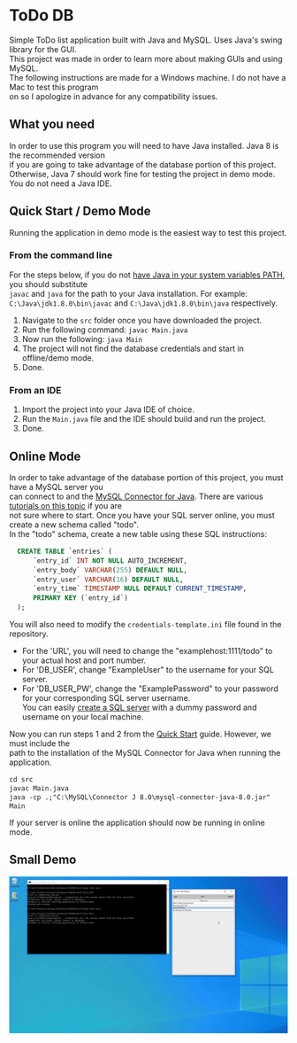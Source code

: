 # ToDo DB  
Simple ToDo list application built with Java and MySQL. Uses Java's swing library for the GUI.   
This project was made in order to learn more about making GUIs and using MySQL.  
The following instructions are made for a Windows machine. I do not have a Mac to test this program  
on so I apologize in advance for any compatibility issues.   

## What you need  
In order to use this program you will need to have Java installed. Java 8 is the recommended version  
if you are going to take advantage of the database portion of this project.  
Otherwise, Java 7 should work fine for testing the project in demo mode. You do not need a Java IDE.  

## <a name="start"></a> Quick Start / Demo Mode
Running the application in demo mode is the easiest way to test this project. 
### From the command line
For the steps below, if you do not [have Java in your system variables PATH](https://docs.oracle.com/javase/tutorial/essential/environment/paths.html), 
you should substitute  
`javac` and `java` for the path to your Java installation. For example:  
`C:\Java\jdk1.8.0\bin\javac` and `C:\Java\jdk1.8.0\bin\java` respectively.  
1. Navigate to the `src` folder once you have downloaded the project.
2. Run the following command: `javac Main.java`
3. Now run the following: `java Main`
4. The project will not find the database credentials and start in offline/demo mode.  
5. Done.  

### From an IDE
1. Import the project into your Java IDE of choice.
2. Run the `Main.java` file and the IDE should build and run the project.  
3. Done.  

## Online Mode
In order to take advantage of the database portion of this project, you must have a MySQL server you  
can connect to and the [MySQL Connector for Java](https://dev.mysql.com/downloads/connector/j/).
There are various [tutorials on this topic](https://youtu.be/u96rVINbAUI) if you are  
not sure where to start. Once you have your SQL server online, you must create a new schema called "todo".  
In the "todo" schema, create a new table using these SQL instructions:  
```sql
  CREATE TABLE `entries` (
      `entry_id` INT NOT NULL AUTO_INCREMENT,
      `entry_body` VARCHAR(255) DEFAULT NULL,
      `entry_user` VARCHAR(16) DEFAULT NULL,
      `entry_time` TIMESTAMP NULL DEFAULT CURRENT_TIMESTAMP,
      PRIMARY KEY (`entry_id`)
  );
```  

 You will also need to modify the `credentials-template.ini` file found in the repository.  
 - For the 'URL', you will need to change the "examplehost:1111/todo" to your actual host and port number.  
 - For 'DB_USER', change "ExampleUser" to the username for your SQL server.  
 - For 'DB\_USER\_PW', change the "ExamplePassword" to your password for your corresponding SQL server username.  
   You can easily [create a SQL server](https://youtu.be/u96rVINbAUI) with a dummy password and username on your local machine.  

Now you can run steps 1 and 2 from the [Quick Start](#start) guide. However, we must include the  
path to the installation of the MySQL Connector for Java when running the application.  
```
cd src
javac Main.java
java -cp .;"C:\MySQL\Connector J 8.0\mysql-connector-java-8.0.jar" Main
```  
If your server is online the application should now be running in online mode.  

## Small Demo  
![Demo of application](images/demo.gif)  
